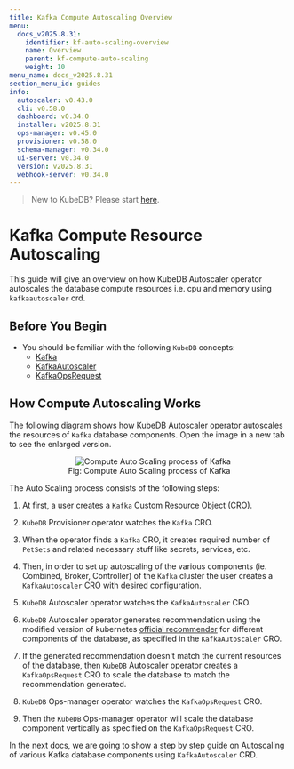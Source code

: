 ```yaml
---
title: Kafka Compute Autoscaling Overview
menu:
  docs_v2025.8.31:
    identifier: kf-auto-scaling-overview
    name: Overview
    parent: kf-compute-auto-scaling
    weight: 10
menu_name: docs_v2025.8.31
section_menu_id: guides
info:
  autoscaler: v0.43.0
  cli: v0.58.0
  dashboard: v0.34.0
  installer: v2025.8.31
  ops-manager: v0.45.0
  provisioner: v0.58.0
  schema-manager: v0.34.0
  ui-server: v0.34.0
  version: v2025.8.31
  webhook-server: v0.34.0
---
```


> New to KubeDB? Please start [here](/docs/v2025.8.31/README).

# Kafka Compute Resource Autoscaling

This guide will give an overview on how KubeDB Autoscaler operator autoscales the database compute resources i.e. cpu and memory using `kafkaautoscaler` crd.

## Before You Begin

- You should be familiar with the following `KubeDB` concepts:
  - [Kafka](/docs/v2025.8.31/guides/kafka/concepts/kafka)
  - [KafkaAutoscaler](/docs/v2025.8.31/guides/kafka/concepts/kafkaautoscaler)
  - [KafkaOpsRequest](/docs/v2025.8.31/guides/kafka/concepts/kafkaopsrequest)

## How Compute Autoscaling Works

The following diagram shows how KubeDB Autoscaler operator autoscales the resources of `Kafka` database components. Open the image in a new tab to see the enlarged version.

<figure align="center">
  <img alt="Compute Auto Scaling process of Kafka" src="/docs/v2025.8.31/images/day-2-operation/kafka/kf-compute-autoscaling.svg">
<figcaption align="center">Fig: Compute Auto Scaling process of Kafka</figcaption>
</figure>

The Auto Scaling process consists of the following steps:

1. At first, a user creates a `Kafka` Custom Resource Object (CRO).

2. `KubeDB` Provisioner operator watches the `Kafka` CRO.

3. When the operator finds a `Kafka` CRO, it creates required number of `PetSets` and related necessary stuff like secrets, services, etc.

4. Then, in order to set up autoscaling of the various components (ie. Combined, Broker, Controller) of the `Kafka` cluster the user creates a `KafkaAutoscaler` CRO with desired configuration.

5. `KubeDB` Autoscaler operator watches the `KafkaAutoscaler` CRO.

6. `KubeDB` Autoscaler operator generates recommendation using the modified version of kubernetes [official recommender](https://github.com/kubernetes/autoscaler/tree/master/vertical-pod-autoscaler/pkg/recommender) for different components of the database, as specified in the `KafkaAutoscaler` CRO.

7. If the generated recommendation doesn't match the current resources of the database, then `KubeDB` Autoscaler operator creates a `KafkaOpsRequest` CRO to scale the database to match the recommendation generated.

8. `KubeDB` Ops-manager operator watches the `KafkaOpsRequest` CRO.

9. Then the `KubeDB` Ops-manager operator will scale the database component vertically as specified on the `KafkaOpsRequest` CRO.

In the next docs, we are going to show a step by step guide on Autoscaling of various Kafka database components using `KafkaAutoscaler` CRD.
